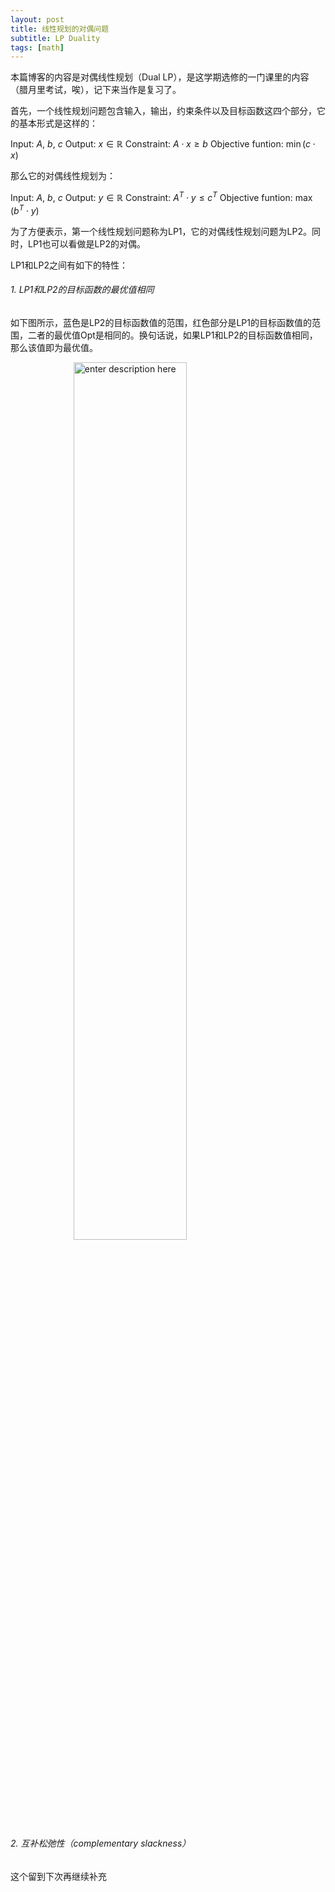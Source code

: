 ```yaml
---
layout: post
title: 线性规划的对偶问题
subtitle: LP Duality
tags: [math]
---
```



<head>
    <script src="https://cdn.mathjax.org/mathjax/latest/MathJax.js?config=TeX-AMS-MML_HTMLorMML" type="text/javascript"></script>
    <script type="text/x-mathjax-config">
        MathJax.Hub.Config({
            tex2jax: {
            skipTags: ['script', 'noscript', 'style', 'textarea', 'pre'],
            inlineMath: [['$','$']]
            }
        });
    </script>
</head>


<style> 
  img{ 
     width: 60%; 
     padding-left: 20%; 
  } 
</style>


本篇博客的内容是对偶线性规划（Dual LP），是这学期选修的一门课里的内容（腊月里考试，唉），记下来当作是复习了。

首先，一个线性规划问题包含输入，输出，约束条件以及目标函数这四个部分，它的基本形式是这样的：

Input: $A$, $b$, $c$
Output: $x \in \mathbb{R}$
Constraint: $A \cdot x \geq b$
Objective funtion: $\min(c \cdot x)$

那么它的对偶线性规划为：

Input: $A$, $b$, $c$
Output: $y \in \mathbb{R}$
Constraint: $A^T \cdot y \leq c^T$
Objective funtion: $\max(b^T\cdot y)$

为了方便表示，第一个线性规划问题称为LP1，它的对偶线性规划问题为LP2。同时，LP1也可以看做是LP2的对偶。

LP1和LP2之间有如下的特性：

###### 1. LP1和LP2的目标函数的最优值相同
如下图所示，蓝色是LP2的目标函数值的范围，红色部分是LP1的目标函数值的范围，二者的最优值Opt是相同的。换句话说，如果LP1和LP2的目标函数值相同，那么该值即为最优值。

![enter description here](../assets/dual_lp1.png)

###### 2. 互补松弛性（complementary slackness）

这个留到下次再继续补充

